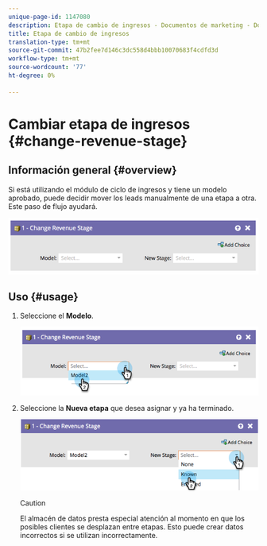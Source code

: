 ```yaml
---
unique-page-id: 1147080
description: Etapa de cambio de ingresos - Documentos de marketing - Documentación del producto
title: Etapa de cambio de ingresos
translation-type: tm+mt
source-git-commit: 47b2fee7d146c3dc558d4bbb10070683f4cdfd3d
workflow-type: tm+mt
source-wordcount: '77'
ht-degree: 0%

---
```



# Cambiar etapa de ingresos {#change-revenue-stage}

## Información general {#overview}

Si está utilizando el módulo de ciclo de ingresos y tiene un modelo aprobado, puede decidir mover los leads manualmente de una etapa a otra. Este paso de flujo ayudará.

![](assets/image2014-9-22-17-3a4-3a59.png)

## Uso {#usage}

1. Seleccione el **Modelo**.

   ![](assets/image2014-9-22-17-3a5-3a4.png)

1. Seleccione la **Nueva etapa** que desea asignar y ya ha terminado.

   ![](assets/image2014-9-22-17-5-8.png)

   >[!CAUTION]
   >
   >El almacén de datos presta especial atención al momento en que los posibles clientes se desplazan entre etapas. Esto puede crear datos incorrectos si se utilizan incorrectamente.


